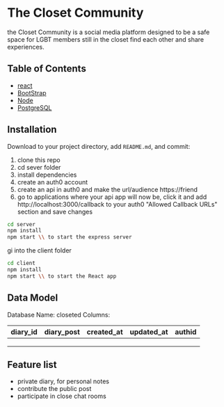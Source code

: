 # The Closet Community

the Closet Community is a social media platform designed to be a safe space for LGBT members still in the closet find each other and share experiences.

## Table of Contents

- [react](#react)
- [BootStrap](#bootstrap)
- [Node](#Node)
- [PostgreSQL](#PostgreSQL)

## Installation

Download to your project directory, add `README.md`, and commit:
1. clone this repo
2.  cd sever folder
3. install dependencies
4. create an auth0 account
5. create an api in auth0 and make the url/audience https://friend
6. go to applications where your api app will now be, click it and add http://localhost:3000/callback to your auth0 "Allowed Callback URLs" section and save changes

```sh
cd server
npm install
npm start \\ to start the express server
```

gi into the client folder
```sh
cd client
npm install
npm start \\ to start the React app
```


## Data Model 
Database Name: closeted
Columns:

| diary_id | diary_post | created_at | updated_at | authid|
|----------|:----------:|-----------:|-----------:|------:|
|          |            |            |            |       |
|          |            |            |            |       |
|          |            |            |            |       |


## Feature list

- private diary, for personal notes
- contribute the public post
- participate in close chat rooms
